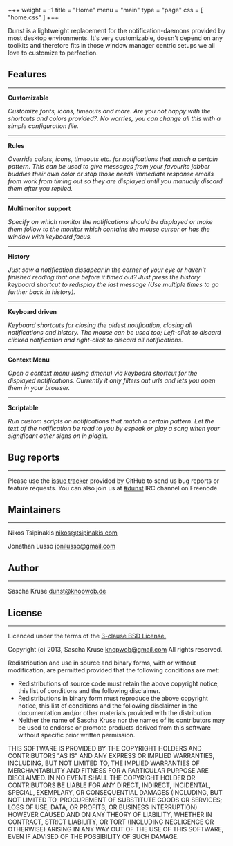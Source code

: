 +++
weight = -1
title = "Home"
menu = "main"
type = "page"
css = [ "home.css" ]
+++

Dunst is a lightweight replacement for the notification-daemons provided by most desktop environments. It's very customizable, doesn't depend on any toolkits and therefore fits in those window manager centric setups we all love to customize to perfection.

## **Features**
***

<div class="fcontainer">
    <span class="fa-icons fa-stack fa-3x">
        <i class="fa fa-circle fa-stack-2x"></i>
        <i class="fa fa-cog fa-stack-1x fa-inverse"></i>
    </span>
    <strong class="fmiddle">Customizable</strong>
   <p><i>Customize fonts, icons, timeouts and more. Are you not happy with the shortcuts and colors provided?. No worries,
    you can change all this with a simple configuration file.</i></p>
</div>

<hr class="features">

<div class="fcontainer">
    <span class="fa-icons fa-stack fa-3x">
        <i class="fa fa-circle fa-stack-2x"></i>
        <i class="fa fa-pencil fa-stack-1x fa-inverse"></i>
    </span>
    <strong class="fmiddle">Rules</strong>
    <p><i>Override colors, icons, timeouts etc. for notifications that match a certain pattern. This can be used to give 
    messages from your favourite jabber buddies their own color or stop those needs immediate response emails
    from work from timing out so they are displayed until you manually discard them after you replied.</i></p>
</div>

<hr class="features">

<div class="fcontainer">
    <span class="fa-icons fa-stack fa-3x">
        <i class="fa fa-circle fa-stack-2x"></i>
        <i class="fa fa-desktop fa-stack-1x fa-inverse"></i>
    </span>
    <strong class="fmiddle">Multimonitor support</strong>
    <p><i>Specify on which monitor the notifications should be displayed or make them follow to the monitor which contains 
    the mouse cursor or has the window with keyboard focus.</i></p>
</div>

<hr class="features">

<div class="fcontainer">
    <span class="fa-icons fa-stack fa-3x">
        <i class="fa fa-circle fa-stack-2x"></i>
        <i class="fa fa-history fa-stack-1x fa-inverse"></i>
    </span>
    <strong class="fmiddle">History</strong>
    <p><i>Just saw a notification dissapear in the corner of your eye or haven't finished reading that one before it timed
    out? Just press the history keyboard shortcut to redisplay the last message (Use multiple times to go further back
    in history).</i></p>
</div>

<hr class="features">

<div class="fcontainer">
    <span class="fa-icons fa-stack fa-3x">
        <i class="fa fa-circle fa-stack-2x"></i>
        <i class="fa fa-keyboard-o fa-stack-1x fa-inverse"></i>
    </span>
    <strong class="fmiddle">Keyboard driven</strong>
    <p><i>Keyboard shortcuts for closing the oldest notification, closing all notifications and history. The mouse can be
    used too; Left-click to discard clicked notification and right-click to discard all notifications.</i></p>
</div>

<hr class="features">

<div class="fcontainer">
    <span class="fa-icons fa-stack fa-3x">
        <i class="fa fa-circle fa-stack-2x"></i>
        <i class="fa fa-envelope-open fa-stack-1x fa-inverse"></i>
    </span>
    <strong class="fmiddle">Context Menu</strong>
    <p><i>Open a context menu (using dmenu) via keyboard shortcut for the displayed notifications. Currently it only
    filters out urls and lets you open them in your browser.</i></p>
</div>

<hr class="features">

<div class="fcontainer">
    <span class="fa-icons fa-stack fa-3x">
        <i class="fa fa-circle fa-stack-2x"></i>
        <i class="fa fa-toggle-on fa-stack-1x fa-inverse"></i>
    </span>
    <strong class="fmiddle">Scriptable</strong>
    <p><i>Run custom scripts on notifications that match a certain pattern. Let the text of the notification be read
    to you by espeak or play a song when your significant other signs on in pidgin.</i></p>
</div>

## **Bug reports**
***

Please use the [issue tracker](https://github.com/dunst-project/dunst/issues) provided by GitHub to send us
bug reports or feature requests. You can also join us at [#dunst](irc://irc.freenode.net/#dunst) IRC channel
on Freenode.

## **Maintainers**
***

Nikos Tsipinakis <nikos@tsipinakis.com>

Jonathan Lusso <jonilusso@gmail.com>

## **Author**
***

Sascha Kruse <dunst@knopwob.de>

## **License**
***

<p class="license">Licenced under the terms of the <a href="http://opensource.org/licenses/BSD-3-Clause">3-clause BSD License.</a></p>

Copyright (c) 2013, Sascha Kruse knopwob@gmail.com
All rights reserved.

Redistribution and use in source and binary forms, with or without modification, are permitted provided that the following conditions are met:

+   Redistributions of source code must retain the above copyright notice, this list of conditions and the following disclaimer.
+   Redistributions in binary form must reproduce the above copyright notice, this list of conditions and the following disclaimer in the documentation and/or other materials provided with the distribution.
+   Neither the name of Sascha Kruse nor the names of its contributors may be used to endorse or promote products derived from this software without specific prior written permission.

THIS SOFTWARE IS PROVIDED BY THE COPYRIGHT HOLDERS AND CONTRIBUTORS "AS IS" AND ANY EXPRESS OR IMPLIED WARRANTIES, INCLUDING, BUT NOT LIMITED TO, THE IMPLIED WARRANTIES OF MERCHANTABILITY AND FITNESS FOR A PARTICULAR PURPOSE ARE DISCLAIMED. IN NO EVENT SHALL THE COPYRIGHT HOLDER OR CONTRIBUTORS BE LIABLE FOR ANY DIRECT, INDIRECT, INCIDENTAL, SPECIAL, EXEMPLARY, OR CONSEQUENTIAL DAMAGES (INCLUDING, BUT NOT LIMITED TO, PROCUREMENT OF SUBSTITUTE GOODS OR SERVICES; LOSS OF USE, DATA, OR PROFITS; OR BUSINESS INTERRUPTION) HOWEVER CAUSED AND ON ANY THEORY OF LIABILITY, WHETHER IN CONTRACT, STRICT LIABILITY, OR TORT (INCLUDING NEGLIGENCE OR OTHERWISE) ARISING IN ANY WAY OUT OF THE USE OF THIS SOFTWARE, EVEN IF ADVISED OF THE POSSIBILITY OF SUCH DAMAGE.
